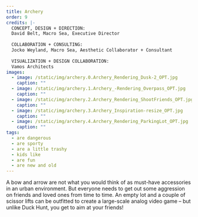 ```yaml
---
title: Archery
order: 9
credits: |-
  CONCEPT, DESIGN + DIRECTION:  
  David Belt, Macro Sea, Executive Director  
    
  COLLABORATION + CONSULTING:  
  Jocko Weyland, Macro Sea, Aesthetic Collaborator + Consultant  
    
  VISUALIZATION + DESIGN COLLABORATION:  
  Vamos Architects
images:
  - image: /static/img/archery.0.Archery_Rendering_Dusk-2_OPT.jpg
    caption: ""
  - image: /static/img/archery.1.Archery_-Rendering_Overpass_OPT.jpg
    caption: ""
  - image: /static/img/archery.2.Archery_Rendering_ShootFriends_OPT.jpg
    caption: ""
  - image: /static/img/archery.3.Archery_Inspiration-resize_OPT.jpg
    caption: ""
  - image: /static/img/archery.4.Archery_Rendering_ParkingLot_OPT.jpg
    caption: ""
tags:
  - are dangerous
  - are sporty
  - are a little trashy
  - kids like
  - are fun
  - are new and old
---
```

A bow and arrow are not what you would think of as must-have accessories in an urban environment. But everyone needs to get out some aggression on friends and loved ones from time to time. An empty lot and a couple of scissor lifts can be outfitted to create a large-scale analog video game – but unlike Duck Hunt, you get to aim at your friends!
